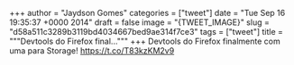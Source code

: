 
+++
author = "Jaydson Gomes"
categories = ["tweet"]
date = "Tue Sep 16 19:35:37 +0000 2014"
draft = false
image = "{TWEET_IMAGE}"
slug = "d58a511c3289b3119bd4034667bed9ae314f7ce3"
tags = ["tweet"]
title = """Devtools do Firefox final..."""
+++
Devtools do Firefox finalmente com uma para Storage! https://t.co/T83kzKM2v9
